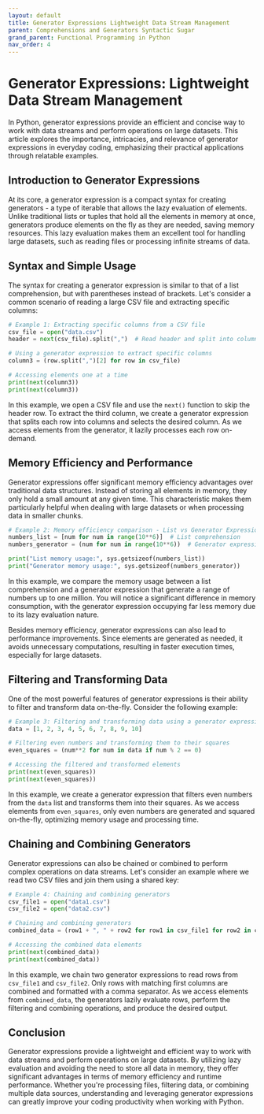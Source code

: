 ```yaml
---
layout: default
title: Generator Expressions Lightweight Data Stream Management
parent: Comprehensions and Generators Syntactic Sugar
grand_parent: Functional Programming in Python
nav_order: 4
---
```

# Generator Expressions: Lightweight Data Stream Management

In Python, generator expressions provide an efficient and concise way to work with data streams and perform operations on large datasets. This article explores the importance, intricacies, and relevance of generator expressions in everyday coding, emphasizing their practical applications through relatable examples.

## Introduction to Generator Expressions

At its core, a generator expression is a compact syntax for creating generators - a type of iterable that allows the lazy evaluation of elements. Unlike traditional lists or tuples that hold all the elements in memory at once, generators produce elements on the fly as they are needed, saving memory resources. This lazy evaluation makes them an excellent tool for handling large datasets, such as reading files or processing infinite streams of data.

## Syntax and Simple Usage

The syntax for creating a generator expression is similar to that of a list comprehension, but with parentheses instead of brackets. Let's consider a common scenario of reading a large CSV file and extracting specific columns:

```python
# Example 1: Extracting specific columns from a CSV file
csv_file = open("data.csv")
header = next(csv_file).split(",")  # Read header and split into columns

# Using a generator expression to extract specific columns
column3 = (row.split(",")[2] for row in csv_file)

# Accessing elements one at a time
print(next(column3))
print(next(column3))
```

In this example, we open a CSV file and use the `next()` function to skip the header row. To extract the third column, we create a generator expression that splits each row into columns and selects the desired column. As we access elements from the generator, it lazily processes each row on-demand.

## Memory Efficiency and Performance

Generator expressions offer significant memory efficiency advantages over traditional data structures. Instead of storing all elements in memory, they only hold a small amount at any given time. This characteristic makes them particularly helpful when dealing with large datasets or when processing data in smaller chunks.

```python
# Example 2: Memory efficiency comparison - List vs Generator Expression
numbers_list = [num for num in range(10**6)]  # List comprehension
numbers_generator = (num for num in range(10**6))  # Generator expression

print("List memory usage:", sys.getsizeof(numbers_list))
print("Generator memory usage:", sys.getsizeof(numbers_generator))
```

In this example, we compare the memory usage between a list comprehension and a generator expression that generate a range of numbers up to one million. You will notice a significant difference in memory consumption, with the generator expression occupying far less memory due to its lazy evaluation nature.

Besides memory efficiency, generator expressions can also lead to performance improvements. Since elements are generated as needed, it avoids unnecessary computations, resulting in faster execution times, especially for large datasets.

## Filtering and Transforming Data

One of the most powerful features of generator expressions is their ability to filter and transform data on-the-fly. Consider the following example:

```python
# Example 3: Filtering and transforming data using a generator expression
data = [1, 2, 3, 4, 5, 6, 7, 8, 9, 10]

# Filtering even numbers and transforming them to their squares
even_squares = (num**2 for num in data if num % 2 == 0)

# Accessing the filtered and transformed elements
print(next(even_squares))
print(next(even_squares))
```

In this example, we create a generator expression that filters even numbers from the `data` list and transforms them into their squares. As we access elements from `even_squares`, only even numbers are generated and squared on-the-fly, optimizing memory usage and processing time.

## Chaining and Combining Generators

Generator expressions can also be chained or combined to perform complex operations on data streams. Let's consider an example where we read two CSV files and join them using a shared key:

```python
# Example 4: Chaining and combining generators
csv_file1 = open("data1.csv")
csv_file2 = open("data2.csv")

# Chaining and combining generators
combined_data = (row1 + ", " + row2 for row1 in csv_file1 for row2 in csv_file2 if row1.split(",")[0] == row2.split(",")[0])

# Accessing the combined data elements
print(next(combined_data))
print(next(combined_data))
```

In this example, we chain two generator expressions to read rows from `csv_file1` and `csv_file2`. Only rows with matching first columns are combined and formatted with a comma separator. As we access elements from `combined_data`, the generators lazily evaluate rows, perform the filtering and combining operations, and produce the desired output.

## Conclusion

Generator expressions provide a lightweight and efficient way to work with data streams and perform operations on large datasets. By utilizing lazy evaluation and avoiding the need to store all data in memory, they offer significant advantages in terms of memory efficiency and runtime performance. Whether you're processing files, filtering data, or combining multiple data sources, understanding and leveraging generator expressions can greatly improve your coding productivity when working with Python.